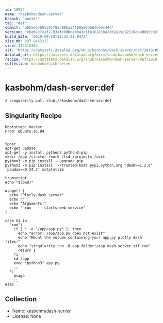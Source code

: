 ```yaml
---
id: 10954
name: "kasbohm/dash-server"
branch: "master"
tag: "def"
commit: "a055e67b85305f83c89baa4fb05e06b6dbe0c44d"
version: "cbeb7c7caf77d3afc0dbcee943c1fe16285ba3db2a19d92310d43d095c037ba8"
build_date: "2019-09-18T18:32:21.947Z"
size_mb: 297.9453125
size: 312418304
sif: "https://datasets.datalad.org/shub/kasbohm/dash-server/def/2019-09-18-a055e67b-cbeb7c7c/cbeb7c7caf77d3afc0dbcee943c1fe16285ba3db2a19d92310d43d095c037ba8.sif"
datalad_url: https://datasets.datalad.org?dir=/shub/kasbohm/dash-server/def/2019-09-18-a055e67b-cbeb7c7c/
recipe: https://datasets.datalad.org/shub/kasbohm/dash-server/def/2019-09-18-a055e67b-cbeb7c7c/Singularity
collection: kasbohm/dash-server
---
```


# kasbohm/dash-server:def

```bash
$ singularity pull shub://kasbohm/dash-server:def
```

## Singularity Recipe

```singularity
Bootstrap: docker
From: ubuntu:16.04


%post
apt-get update
apt-get -y install python3 python3-pip
mkdir /app /cluster /work /tsd /projects /usit
python3 -m pip install --upgrade pip
python3 -m pip install  --trusted-host pypi.python.org 'dash>=1.2.0' 'pandas>=0.24.2' matplotlib 

%runscript
echo "$(pwd)"

usage() {
  echo "Plotly-dash server"
  echo ""
  echo "Arguments:"
  echo " run      starts web service"
}

case $1 in 
  "run")
    if [ ! -e "/app/app.py" ]; then
      echo "error: /app/app.py does not exist"
      echo "Mount the volume containing your app.py plotly dash files:"
      echo "singularity run -B app-folder:/app dash-server.sif run"
      return 1
    fi
    cd /app
    exec "python3" app.py
    ;;
  *) 
    usage
    ;;
esac
```

## Collection

 - Name: [kasbohm/dash-server](https://github.com/kasbohm/dash-server)
 - License: None

